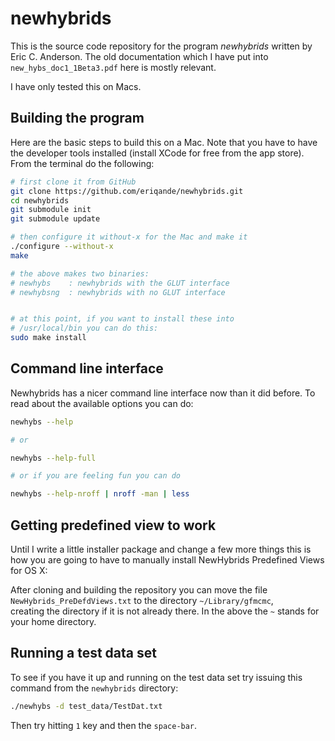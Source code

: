 
# newhybrids

This is the source code repository for the program *newhybrids* written by Eric C.
Anderson.  The old documentation which I have
put into `new_hybs_doc1_1Beta3.pdf` here is mostly relevant.

I have only tested this on Macs.

## Building the program
Here are the basic steps to build this on a Mac.  Note that you have to have the
developer tools installed (install XCode for free from the app store).  From the terminal
do the following:
```sh
# first clone it from GitHub
git clone https://github.com/eriqande/newhybrids.git
cd newhybrids
git submodule init
git submodule update

# then configure it without-x for the Mac and make it
./configure --without-x
make

# the above makes two binaries:
# newhybs    : newhybrids with the GLUT interface
# newhybsng  : newhybrids with no GLUT interface


# at this point, if you want to install these into
# /usr/local/bin you can do this:
sudo make install 
```

## Command line interface
Newhybrids has a nicer command line interface now than it did before.  To read about the 
available options you can do:
```sh
newhybs --help

# or

newhybs --help-full

# or if you are feeling fun you can do

newhybs --help-nroff | nroff -man | less
```

## Getting predefined view to work
Until  I  write  a little installer package and change a few more
things this is how you are going  to  have  to  manually  install
NewHybrids Predefined Views for OS X:

After  cloning and building the repository you can move the file
`NewHybrids_PreDefdViews.txt` to the directory `~/Library/gfmcmc`,  
creating the directory if it is not already there.  In the above
the `~` stands for your home directory.


## Running a test data set
To see if you have it up and running on the test data set try issuing this 
command from the `newhybrids` directory:
```sh
./newhybs -d test_data/TestDat.txt
```
Then try hitting `1` key and then the `space-bar`.

